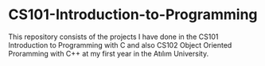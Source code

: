 # CS101-Introduction-to-Programming

This repository consists of the projects I have done in the 
CS101 Introduction to Programming with C and also
CS102 Object Oriented Proramming with C++
at my first year in the Atılım University.
